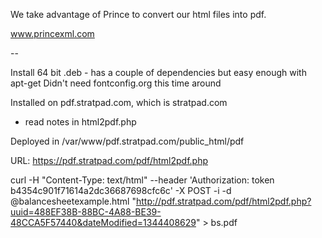 We take advantage of Prince to convert our html files into pdf.

www.princexml.com

-- 

Install 64 bit .deb - has a couple of dependencies but easy enough with apt-get
Didn't need fontconfig.org this time around

Installed on pdf.stratpad.com, which is stratpad.com
- read notes in html2pdf.php

Deployed in /var/www/pdf.stratpad.com/public_html/pdf

URL: https://pdf.stratpad.com/pdf/html2pdf.php

curl -H "Content-Type: text/html" --header 'Authorization: token b4354c901f71614a2dc36687698cfc6c' -X POST -i -d @balancesheetexample.html "http://pdf.stratpad.com/pdf/html2pdf.php?uuid=488EF38B-88BC-4A88-BE39-48CCA5F57440&dateModified=1344408629" > bs.pdf